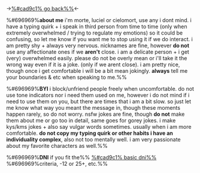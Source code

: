 ->[%#cad9c1% go back%%](https://rentry.co/White)<-

%#696969%**about me**
 i'𝗆 morte, luciel or cielomort, use any i dont mind. i have a typing quirk + i speak in third person from time to time (only when extremely overwhelmed / trying to regulate my emotions) so it could be confusing, so let me know if you want me to stop using it if we do interact. i am pretty shy + always very nervous. nicknames are fine, however **do not** use any affectionate ones if we **aren't** close. i am a delicate person + i get (very) overwhelmed easily. please do not be overly mean or i'll take it the wrong way even if it is a joke. (only if we arent close). i am pretty nice, though once i get comfortable i will be a bit mean jokingly.  **always** tell me your boundaries & etc when speaking to me.%%

 %#696969%**BYI** 
 i block/unfriend people freely when uncomfortable. do not use tone indicators nor i need them used on me, however i do not mind if i need to use them on you, but there are times that i am a bit slow. so just let me know what way you meant the message in, though these moments happen rarely, so do not worry. nsfw jokes are fine, though **do not** make them about me or go too in detail, same goes for gorey jokes. i make kys/kms jokes + also say vulgar words sometimes. usually when i am more comfortable. **do not copy my typing quirk or other habits i have an individuality complex**, also not too mentally well. i am very passionate about my favorite characters as well.%%

%#696969%**DNI** 
 if you fit the%% [%#cad9c1% basic dni%%](https://basic-dni.crd.co) %#696969%criteria, -12 or 25+, etc.%%